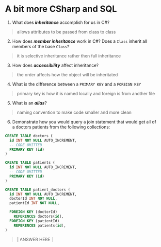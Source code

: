 # A bit more CSharp and SQL
1. What does ***inheritance*** accomplish for us in C#?

  > allows attributes to be passed from class to class 

2. How does ***member inheritance*** work in C#? Does a `Class` inherit all members of the base `Class`?

  > it is selective inheritance rather then full inheritance 

3. How does ***accessibility*** affect inheritance?

  > the order affects how the object will be inheritated

4. What is the difference between a `PRIMARY KEY` and a `FOREIGN KEY`

  > primary key is how it is named locally and foreign is from another file

5. What is an ***alias***?

  > naming convention to make code smaller and more clean

6. Demonstrate how you would query a join statement that would get all of a doctors patients from the following collections:

  ```SQL
  CREATE TABLE doctors (
    id INT NOT NULL AUTO_INCREMENT,
    -- CODE OMITTED
    PRIMARY KEY (id)
  )

  CREATE TABLE patients (
    id INT NOT NULL AUTO_INCREMENT,
    -- CODE OMITTED
    PRIMARY KEY (id)
  )

  CREATE TABLE patient_doctors (
    id INT NOT NULL AUTO_INCREMENT,
    doctorId INT NOT NULL,
    patientId INT NOT NULL,

    FOREIGN KEY (doctorId)
      REFERENCES doctors(id),
    FOREIGN KEY (patientId)
      REFERENCES patients(id),
  )

  ```

  > | ANSWER HERE |
